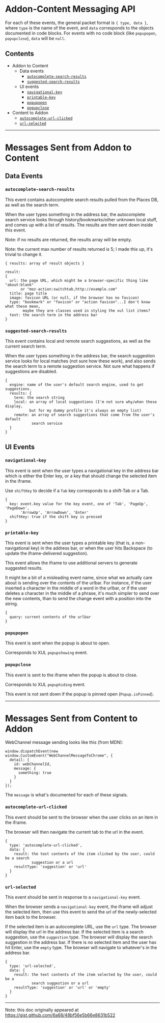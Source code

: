 # Addon-Content Messaging API

For each of these events, the general packet format is `{ type, data }`, where `type` is the name of the event, and `data` corresponds to the objects documented in code blocks. For events with no code block (like `popupopen`, `popupclose`), `data` will be `null`.

## Contents

* Addon to Content
  * Data events
    * [`autocomplete-search-results`](#autocomplete-search-results)
    * [`suggested-search-results`](#suggested-search-results)
  * UI events
    * [`navigational-key`](#navigational-key)
    * [`printable-key`](#printable-key)
    * [`popupopen`](#popupopen)
    * [`popupclose`](#popupclose)
* Content to Addon
  * [`autocomplete-url-clicked`](#autocomplete-url-clicked)
  * [`url-selected`](url-selected)

---

# Messages Sent from Addon to Content

## Data Events

### `autocomplete-search-results`

This event contains autocomplete search results pulled from the Places DB, as well as the search term.

When the user types something in the address bar, the autocomplete search service looks through history/bookmarks/other unknown local stuff, and comes up with a list of results. The results are then sent down inside this event.

Note: if no results are returned, the results array will be empty.

Note: the current max number of results returned is 5; I made this up, it's trivial to change it.

```
{ results: array of result objects }

result:
{
  url: the page URL, which might be a browser-specific thing like "about:blank"
       or "moz-action:switchtab,http://example.com"
  title: page title
  image: favicon URL (or null, if the browser has no favicon)
  type: "bookmark" or "favicon" or "action favicon"...I don't know what these mean,
        maybe they are classes used in styling the xul list items?
  text: the search term in the address bar
}
```

### `suggested-search-results`

This event contains local and remote search suggestions, as well as the current search term.

When the user types something in the address bar, the search suggestion service looks for local matches (not sure how these work), and also sends the search term to a remote suggestion service. Not sure what happens if suggestions are disabled.

```
{
  engine: name of the user's default search engine, used to get suggestions.
  results: {
    term: the search string
    local: an array of local suggestions (I'm not sure why/when these display,
           but for my dummy profile it's always an empty list)
    remote: an array of search suggestions that come from the user's default 
            search service
  }
}
```

## UI Events

### `navigational-key`

This event is sent when the user types a navigational key in the address bar which is either the Enter key, or a key that should change the selected item in the iframe.

Use `shiftKey` to decide if a `Tab` key corresponds to a shift-Tab or a Tab.

```
{
  key: event.key value for the key event, one of 'Tab', 'PageUp', 'PageDown',
       'ArrowUp', 'ArrowDown', 'Enter'
  shiftKey: true if the shift key is pressed
}
```

### `printable-key`

This event is sent when the user types a printable key (that is, a non-navigational key) in the address bar, or when the user hits Backspace (to update the iframe-delivered suggestion).

This event allows the iframe to use additional servers to generate suggested results.

It might be a bit of a misleading event name, since what we actually care about is sending over the contents of the urlbar. For instance, if the user inserted a character in the middle of a word in the urlbar, or if the user deletes a character in the middle of a phrase, it's much simpler to send over the new contents, than to send the change event with a position into the string.

```
{
  query: current contents of the urlbar
}
```

### `popupopen`

This event is sent when the popup is about to open.

Corresponds to XUL `popupshowing` event.

### `popupclose`

This event is sent to the iframe when the popup is about to close.

Corresponds to XUL `popuphiding` event.

This event is not sent down if the popup is pinned open (`Popup.isPinned`).

---

# Messages Sent from Content to Addon

WebChannel message sending looks like this (from MDN):

```
window.dispatchEvent(new window.CustomEvent("WebChannelMessageToChrome", {
  detail: {
    id: webChannelId,
    message: {
      something: true
    }
  }
});
```

The `message` is what's documented for each of these signals.

### `autocomplete-url-clicked`

This event should be sent to the browser when the user clicks on an item in the iframe.

The browser will then navigate the current tab to the url in the event.

```
{
  type: 'autocomplete-url-clicked',
  data: {
    result: the text contents of the item clicked by the user, could be a search
            suggestion or a url
    resultType: 'suggestion' or 'url'
  }
}
```

### `url-selected`

This event should be sent in response to a `navigational-key` event.

When the browser sends a `navigational-key` event, the iframe will adjust the selected item, then use this event to send the url of the newly-selected item back to the browser.

If the selected item is an autocomplete URL, use the `url` type. The browser will display the url in the address bar.
If the selected item is a search suggestion, use the `suggestion` type. The browser will display the search suggestion in the address bar.
If there is no selected item and the user has hit Enter, use the `empty` type. The browser will navigate to whatever's in the address bar.

```
{
  type: 'url-selected',
  data: {
    result: the text contents of the item selected by the user, could be a
            search suggestion or a url
    resultType: 'suggestion' or 'url' or 'empty'
  }
}
```

---

Note: this doc originally appeared at https://gist.github.com/6a68/48bf56e5b66e8631b522
